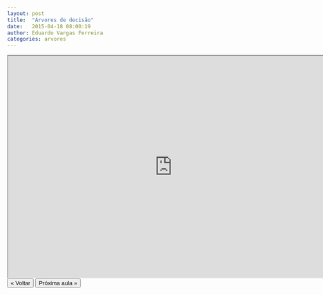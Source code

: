 ```yaml
---
layout: post
title:  "Árvores de decisão"
date:   2015-04-18 08:00:19
author: Eduardo Vargas Ferreira
categories: arvores 
---
```


<center>
<iframe width="760" height="515" src="https://www.youtube.com/embed/CwHqGa2-ado?autoplay=0"> </iframe>
</center>


<FORM>
<INPUT Type="BUTTON" align="left" Value="&laquo; Voltar" Onclick="window.location.href='https://eduardoleg.github.io/ML4all/1parte/'">
<INPUT Type="BUTTON" align="left" Value="Próxima aula &raquo;" Onclick="window.location.href='https://eduardoleg.github.io/ML4all/'">
</FORM>
